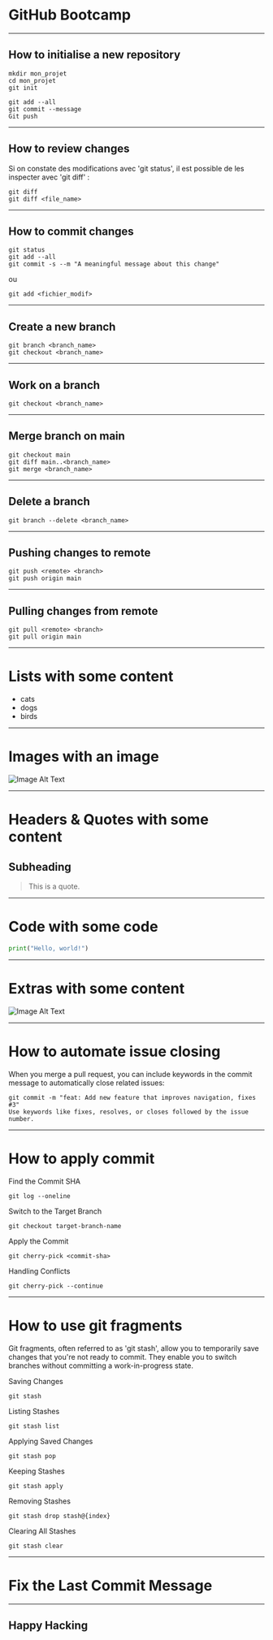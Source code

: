<!-- slides.md -->

# GitHub Bootcamp

---

## How to initialise a new repository

```
mkdir mon_projet
cd mon_projet
git init

git add --all
git commit --message
Git push
```

---

## How to review changes

Si on constate des modifications avec 'git status', il est possible de les inspecter avec 'git diff' : 

```
git diff
git diff <file_name>
```

---

## How to commit changes

```
git status
git add --all
git commit -s --m "A meaningful message about this change"
```

ou

```
git add <fichier_modif>
```

---

## Create a new branch

```
git branch <branch_name>
git checkout <branch_name>
```

---

## Work on a branch

```
git checkout <branch_name>
```

---

## Merge branch on main

```
git checkout main
git diff main..<branch_name>
git merge <branch_name>
```

---

## Delete a branch

```
git branch --delete <branch_name>
```

---

## Pushing changes to remote

```
git push <remote> <branch>
git push origin main
```

---

## Pulling changes from remote

```
git pull <remote> <branch>
git pull origin main
```

---

# Lists with some content

- cats
- dogs
- birds

---

# Images with an image

![Image Alt Text](https://www.wfla.com/wp-content/uploads/sites/71/2023/05/GettyImages-1389862392.jpg?w=2560&h=1440&crop=1)

---

# Headers & Quotes with some content

## Subheading

> This is a quote.

---

# Code with some code

```python
print("Hello, world!")
```

---

# Extras with some content

![Image Alt Text](https://d3544la1u8djza.cloudfront.net/APHI/Blog/2021/07-06/small+white+fluffy+dog+smiling+at+the+camera+in+close-up-min.jpg)

---

# How to automate issue closing

When you merge a pull request, you can include keywords in the commit message to automatically close related issues:

```
git commit -m "feat: Add new feature that improves navigation, fixes #3"
Use keywords like fixes, resolves, or closes followed by the issue number.
```

----

# How to apply commit

Find the Commit SHA
```
git log --oneline
```

Switch to the Target Branch
```
git checkout target-branch-name
```

Apply the Commit
```
git cherry-pick <commit-sha>
```

Handling Conflicts
```
git cherry-pick --continue
```


---

# How to use git fragments

Git fragments, often referred to as 'git stash', allow you to temporarily save changes that you're not ready to commit. They enable you to switch branches without committing a work-in-progress state.

Saving Changes

```
git stash
```

Listing Stashes

```
git stash list
```

Applying Saved Changes

```
git stash pop
```

Keeping Stashes

```
git stash apply
```

Removing Stashes

```
git stash drop stash@{index}
```

Clearing All Stashes

```
git stash clear
```

---

# Fix the Last Commit Message

---

## Happy Hacking